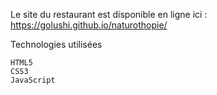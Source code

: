
Le site du restaurant est disponible en ligne ici : https://golushi.github.io/naturothopie/

Technologies utilisées

    HTML5
    CSS3
    JavaScript
